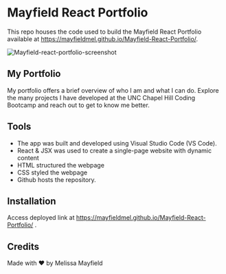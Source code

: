 # Mayfield React Portfolio

This repo houses the code used to build the Mayfield React Portfolio available at https://mayfieldmel.github.io/Mayfield-React-Portfolio/.

![Mayfield-react-portfolio-screenshot](./assets/images/mayfield-react-portfolio-screenshot.png)

## My Portfolio

My portfolio offers a brief overview of who I am and what I can do. Explore the many projects I have developed at the UNC Chapel Hill Coding Bootcamp and reach out to get to know me better.

## Tools

* The app was built and developed using Visual Studio Code (VS Code). 
* React & JSX was used to create a single-page website with dynamic content
* HTML structured the webpage
* CSS styled the webpage
* Github hosts the repository.


## Installation

Access deployed link at https://mayfieldmel.github.io/Mayfield-React-Portfolio/ .

## Credits

Made with ❤️ by Melissa Mayfield
